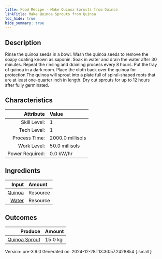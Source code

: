 ```yaml
---
title: Food Recipe - Make Quinoa Sprouts from Quinoa
linkTitle: Make Quinoa Sprouts from Quinoa
toc_hide: true
hide_summary: true
---
```


## Description
Rinse the quinoa seeds in a bowl. Wash the quinoa seeds &#10;&#9;&#9;&#9;to remove the soapy coating known as saponin. Soak in water and &#10;&#9;&#9;&#9;drain the water after 30 minutes. Repeat the rinsing and draining &#10;&#9;&#9;&#9;process every 8 hours. Put the tray of quinoa in a dark room. &#10;&#9;&#9;&#9;Place the cloth back over the quinoa for protection.The quinoa will &#10;&#9;&#9;&#9;sprout into a plate full of spiral-shaped roots that are at least &#10;&#9;&#9;&#9;one-quarter inch in length. Dry out sprouts for up to 12 hours &#10;&#9;&#9;&#9;after fully germinated. 

## Characteristics

| Attribute      | Value |
|--------:|:------|
|Skill Level:|1|
|Tech Level:|1|
|Process Time:|2000.0 millisols|
|Work Level:|50.0 millisols|
|Power Required:|0.0 kW/hr|

## Ingredients

| Input      | Amount |
|--------:|:------|
|[Quinoa](/docs/definitions/resource/quinoa)|Resource|3.0 kg|
|[Water](/docs/definitions/resource/water)|Resource|3.0 kg|

## Outcomes


| Produce      | Amount |
|--------:|:------|
|[Quinoa Sprout](/docs/definitions/resource/quinoa-sprout)|15.0 kg|


Version: pre-3.9.0 Generated on: 2024-12-28T13:30:57.2428854
{.small }

